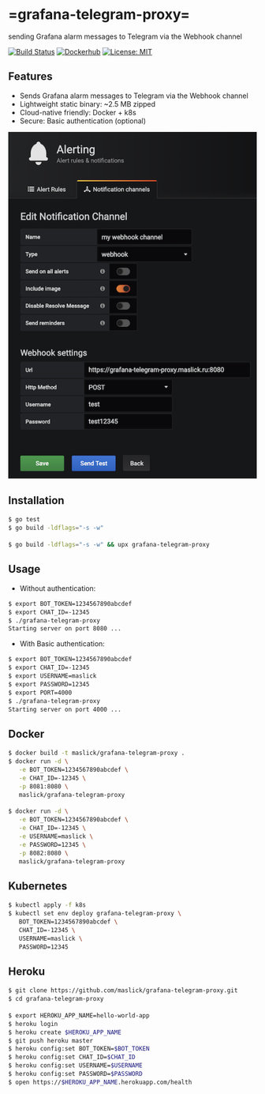 # =grafana-telegram-proxy=
sending Grafana alarm messages to Telegram via the Webhook channel

[![Build Status](https://api.travis-ci.org/maslick/grafana-telegram-proxy.svg)](https://travis-ci.org/maslick/grafana-telegram-proxy)
[![Dockerhub](https://img.shields.io/badge/image%20size-2.5MB-blue.svg)](https://hub.docker.com/r/maslick/grafana-telegram-proxy)
[![License: MIT](https://img.shields.io/badge/License-MIT-green.svg)](https://opensource.org/licenses/MIT)


## Features
* Sends Grafana alarm messages to Telegram via the Webhook channel
* Lightweight static binary: ~2.5 MB zipped
* Cloud-native friendly: Docker + k8s
* Secure: Basic authentication (optional)

![Grafana](screenshot.png)

## Installation
```zsh
$ go test
$ go build -ldflags="-s -w"

$ go build -ldflags="-s -w" && upx grafana-telegram-proxy
```

## Usage
* Without authentication:
```zsh
$ export BOT_TOKEN=1234567890abcdef
$ export CHAT_ID=-12345
$ ./grafana-telegram-proxy
Starting server on port 8080 ...
```

* With Basic authentication:
```zsh
$ export BOT_TOKEN=1234567890abcdef
$ export CHAT_ID=-12345
$ export USERNAME=maslick
$ export PASSWORD=12345
$ export PORT=4000
$ ./grafana-telegram-proxy
Starting server on port 4000 ...
```

## Docker
```zsh
$ docker build -t maslick/grafana-telegram-proxy .
$ docker run -d \
   -e BOT_TOKEN=1234567890abcdef \
   -e CHAT_ID=-12345 \
   -p 8081:8080 \
   maslick/grafana-telegram-proxy

$ docker run -d \
   -e BOT_TOKEN=1234567890abcdef \
   -e CHAT_ID=-12345 \
   -e USERNAME=maslick \
   -e PASSWORD=12345 \
   -p 8082:8080 \
   maslick/grafana-telegram-proxy
```

## Kubernetes
```zsh
$ kubectl apply -f k8s
$ kubectl set env deploy grafana-telegram-proxy \
   BOT_TOKEN=1234567890abcdef \
   CHAT_ID=-12345 \
   USERNAME=maslick \
   PASSWORD=12345
```

## Heroku
```zsh
$ git clone https://github.com/maslick/grafana-telegram-proxy.git
$ cd grafana-telegram-proxy

$ export HEROKU_APP_NAME=hello-world-app
$ heroku login
$ heroku create $HEROKU_APP_NAME
$ git push heroku master
$ heroku config:set BOT_TOKEN=$BOT_TOKEN
$ heroku config:set CHAT_ID=$CHAT_ID
$ heroku config:set USERNAME=$USERNAME
$ heroku config:set PASSWORD=$PASSWORD
$ open https://$HEROKU_APP_NAME.herokuapp.com/health
```